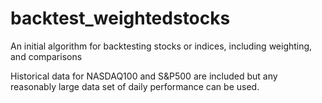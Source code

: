 # backtest_weightedstocks
An initial algorithm for backtesting stocks or indices, including weighting, and comparisons

Historical data for NASDAQ100 and S&P500 are included but any reasonably large data set of daily performance can be used.
